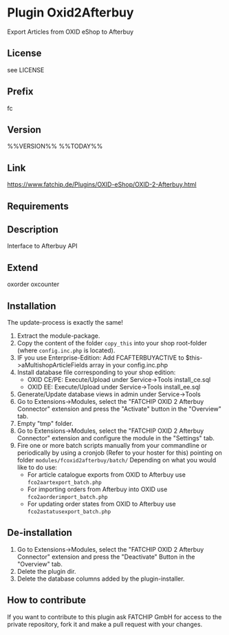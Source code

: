 # Plugin Oxid2Afterbuy
Export Articles from OXID eShop to Afterbuy

## License
see LICENSE

## Prefix
fc

## Version
%%VERSION%%
%%TODAY%%

## Link
https://www.fatchip.de/Plugins/OXID-eShop/OXID-2-Afterbuy.html

## Requirements


## Description
Interface to Afterbuy API

## Extend
oxorder
oxcounter

## Installation
The update-process is exactly the same!

1. Extract the module-package.
2. Copy the content of the folder `copy_this` into your shop root-folder (where `config.inc.php` is located).
3. IF you use Enterprise-Edition: Add FCAFTERBUYACTIVE to $this->aMultishopArticleFields array in your config.inc.php
4. Install database file corresponding to your shop edition:
    - OXID CE/PE: Execute/Upload under Service->Tools install_ce.sql
    - OXID EE: Execute/Upload under Service->Tools install_ee.sql
5. Generate/Update database views in admin under Service->Tools    
5. Go to Extensions->Modules, select the "FATCHIP OXID 2 Afterbuy Connector" extension and press the "Activate" button in the "Overview" tab.
6. Empty "tmp" folder.
7. Go to Extensions->Modules, select the "FATCHIP OXID 2 Afterbuy Connector" extension and configure the module in the "Settings" tab.
8. Fire one or more batch scripts manually from your commandline or periodically by using a cronjob (Refer to your hoster for this) pointing on folder `modules/fcoxid2afterbuy/batch/`
   Depending on what you would like to do use:
   - For article catalogue exports from OXID to Afterbuy use `fco2aartexport_batch.php`
   - For importing orders from Afterbuy into OXID use `fco2aorderimport_batch.php`
   - For updating order states from OXID to Afterbuy use `fco2astatusexport_batch.php`

## De-installation
1. Go to Extensions->Modules, select the "FATCHIP OXID 2 Afterbuy Connector" extension and press the "Deactivate" Button in the "Overview" tab.
2. Delete the plugin dir.
3. Delete the database columns added by the plugin-installer.

## How to contribute
If you want to contribute to this plugin ask FATCHIP GmbH for access to the     private repository, fork it and make a pull request with your changes.